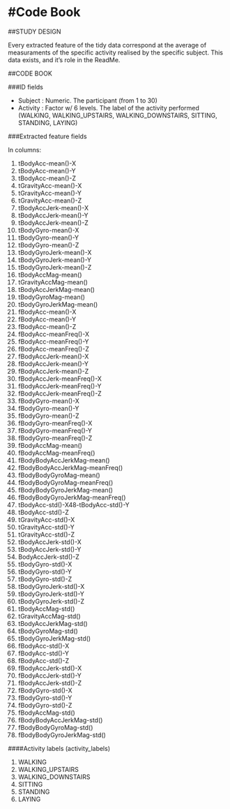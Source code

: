 #Code Book
========================================================
##STUDY DESIGN

Every extracted feature of the tidy data correspond at the average of measuraments of the specific activity realised by the specific subject. This data exists, and it’s role in the ReadMe.

##CODE BOOK

###ID fields
* Subject :  Numeric. The participant (from 1 to 30)
* Activity :  Factor w/ 6 levels. The label of the activity performed (WALKING, WALKING_UPSTAIRS, WALKING_DOWNSTAIRS, SITTING, STANDING, LAYING)

###Extracted feature fields

In columns:

1. tBodyAcc-mean()-X
2. tBodyAcc-mean()-Y
3. tBodyAcc-mean()-Z
4. tGravityAcc-mean()-X
5. tGravityAcc-mean()-Y
6. tGravityAcc-mean()-Z
7. tBodyAccJerk-mean()-X
8. tBodyAccJerk-mean()-Y
9. tBodyAccJerk-mean()-Z
10. tBodyGyro-mean()-X
11. tBodyGyro-mean()-Y
12. tBodyGyro-mean()-Z
13. tBodyGyroJerk-mean()-X
14. tBodyGyroJerk-mean()-Y
15. tBodyGyroJerk-mean()-Z
16. tBodyAccMag-mean()
17. tGravityAccMag-mean()
18. tBodyAccJerkMag-mean()
19. tBodyGyroMag-mean()
20. tBodyGyroJerkMag-mean()
21. fBodyAcc-mean()-X
22. fBodyAcc-mean()-Y
23. fBodyAcc-mean()-Z
24. fBodyAcc-meanFreq()-X
25. fBodyAcc-meanFreq()-Y
26. fBodyAcc-meanFreq()-Z
27. fBodyAccJerk-mean()-X
28. fBodyAccJerk-mean()-Y
29. fBodyAccJerk-mean()-Z
30. fBodyAccJerk-meanFreq()-X
31. fBodyAccJerk-meanFreq()-Y
32. fBodyAccJerk-meanFreq()-Z
33. fBodyGyro-mean()-X
34. fBodyGyro-mean()-Y
35. fBodyGyro-mean()-Z
36. fBodyGyro-meanFreq()-X
37. fBodyGyro-meanFreq()-Y
38. fBodyGyro-meanFreq()-Z
39. fBodyAccMag-mean()
40. fBodyAccMag-meanFreq()
41. fBodyBodyAccJerkMag-mean()
42. fBodyBodyAccJerkMag-meanFreq()
43. fBodyBodyGyroMag-mean()
44. fBodyBodyGyroMag-meanFreq()
45. fBodyBodyGyroJerkMag-mean()
46. fBodyBodyGyroJerkMag-meanFreq()
47. tBodyAcc-std()-X48-tBodyAcc-std()-Y
49. tBodyAcc-std()-Z
50. tGravityAcc-std()-X
51. tGravityAcc-std()-Y
52. tGravityAcc-std()-Z
53. tBodyAccJerk-std()-X
54. tBodyAccJerk-std()-Y
55. BodyAccJerk-std()-Z
56. tBodyGyro-std()-X
57. tBodyGyro-std()-Y
58. tBodyGyro-std()-Z
59. tBodyGyroJerk-std()-X
60. tBodyGyroJerk-std()-Y
61. tBodyGyroJerk-std()-Z
62. tBodyAccMag-std()
63. tGravityAccMag-std()
64. tBodyAccJerkMag-std()
65. tBodyGyroMag-std()
66. tBodyGyroJerkMag-std()
67. fBodyAcc-std()-X
68. fBodyAcc-std()-Y
69. fBodyAcc-std()-Z
70. fBodyAccJerk-std()-X
71. fBodyAccJerk-std()-Y
72. fBodyAccJerk-std()-Z
73. fBodyGyro-std()-X
74. fBodyGyro-std()-Y
75. fBodyGyro-std()-Z
76. fBodyAccMag-std()
77. fBodyBodyAccJerkMag-std()
78. fBodyBodyGyroMag-std()
79. fBodyBodyGyroJerkMag-std() 

####Activity labels (activity_labels)
1. WALKING
2. WALKING_UPSTAIRS
3. WALKING_DOWNSTAIRS
4. SITTING
5. STANDING
6. LAYING


